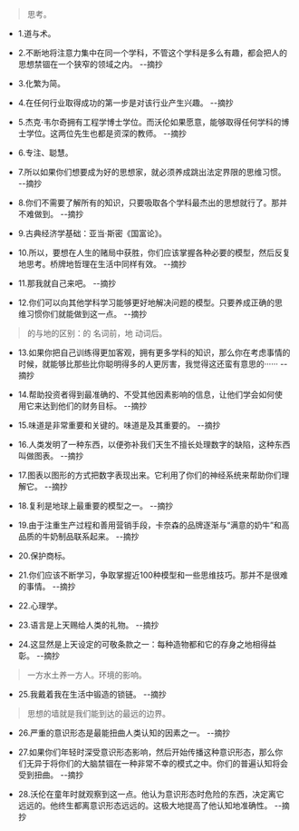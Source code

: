 >思考。

- 1.道与术。

- 2.不断地将注意力集中在同一个学科，不管这个学科是多么有趣，都会把人的思想禁锢在一个狭窄的领域之内。 --摘抄

- 3.化繁为简。

- 4.在任何行业取得成功的第一步是对该行业产生兴趣。 --摘抄

- 5.杰克·韦尔奇拥有工程学博士学位。而沃伦如果愿意，能够取得任何学科的博士学位。这两位先生也都是资深的教师。 --摘抄

- 6.专注、聪慧。

- 7.所以如果你们想要成为好的思想家，就必须养成跳出法定界限的思维习惯。 --摘抄

- 8.你们不需要了解所有的知识，只要吸取各个学科最杰出的思想就行了。那并不难做到。 --摘抄

- 9.古典经济学基础：亚当·斯密《国富论》。

- 10.所以，要想在人生的赌局中获胜，你们应该掌握各种必要的模型，然后反复地思考。桥牌地哲理在生活中同样有效。 --摘抄

- 11.那我就自己来吧。 --摘抄

- 12.你们可以向其他学科学习能够更好地解决问题的模型。只要养成正确的思维习惯你们就能做到这一点。 --摘抄

>的与地的区别：的 名词前，地 动词后。

- 13.如果你把自己训练得更加客观，拥有更多学科的知识，那么你在考虑事情的时候，就能够比那些比你聪明得多的人更厉害，我觉得这还蛮有意思的······ --摘抄

- 14.帮助投资者得到最准确的、不受其他因素影响的信息，让他们学会如何使用它来达到他们的财务目标。 --摘抄

- 15.味道是非常重要和关键的。味道是及其重要的。 --摘抄

- 16.人类发明了一种东西，以便弥补我们天生不擅长处理数字的缺陷，这种东西叫做图表。 --摘抄

- 17.图表以图形的方式把数字表现出来。它利用了你们的神经系统来帮助你们理解它。 --摘抄

- 18.复利是地球上最重要的模型之一。 --摘抄

- 19.由于注重生产过程和善用营销手段，卡奈森的品牌逐渐与“满意的奶牛”和高品质的牛奶制品联系起来。 --摘抄

- 20.保护商标。

- 21.你们应该不断学习，争取掌握近100种模型和一些思维技巧。那并不是很难的事情。 --摘抄

- 22.心理学。

- 23.语言是上天赐给人类的礼物。 --摘抄

- 24.这显然是上天设定的可敬条款之一：每种造物都和它的存身之地相得益彰。 --摘抄

>一方水土养一方人。环境的影响。

- 25.我戴着我在生活中锻造的锁链。 --摘抄

>思想的墙就是我们能到达的最远的边界。

- 26.严重的意识形态是最能扭曲人类认知的因素之一。 --摘抄

- 27.如果你们年轻时深受意识形态影响，然后开始传播这种意识形态，那么你们无异于将你们的大脑禁锢在一种非常不幸的模式之中。你们的普遍认知将会受到扭曲。 --摘抄

- 28.沃伦在童年时就观察到这一点。他认为意识形态时危险的东西，决定离它远远的。他终生都离意识形态远远的。这极大地提高了他认知地准确性。 --摘抄

